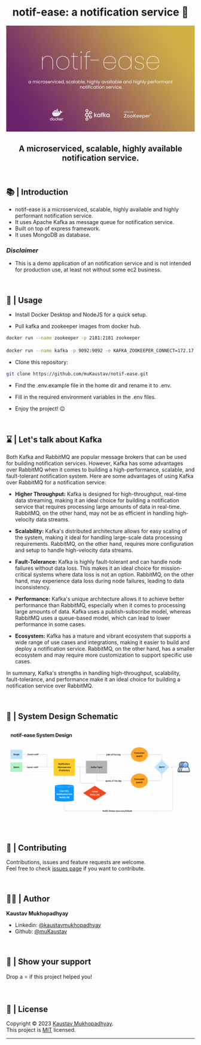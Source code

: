 <h1 align="center">notif-ease: a notification service 🔔</h1>
<p align = center>
    <img alt="Project Logo" src="https://github.com/muKaustav/notif-ease/blob/main/assets/notifease.jpg?raw=true" target="_blank" />
</p>
<h2 align='center'>A microserviced, scalable, highly available notification service.</h2><br/>

## 📚 | Introduction

- notif-ease is a microserviced, scalable, highly available and highly performant notification service.
- It uses Apache Kafka as message queue for notification service.
- Built on top of express framework.
- It uses MongoDB as database.

### _**Disclaimer**_

- This is a demo application of an notification service and is not intended for production use, at least not without some ec2 business.

<br/>

## 🚀 | Usage

- Install Docker Desktop and NodeJS for a quick setup.

- Pull kafka and zookeeper images from docker hub.
```sh
docker run --name zookeeper -p 2181:2181 zookeeper

docker run --name kafka -p 9092:9092 -e KAFKA_ZOOKEEPER_CONNECT=172.17.0.2:2181 -e KAFKA_ADVERTISED_LISTENERS=PLAINTEXT://127.0.0.1:9092 -e KAFKA_OFFSETS_TOPIC_REPLICATION_FACTOR=1 confluentinc/cp-kafka
```

- Clone this repository:<br>    
```sh
git clone https://github.com/muKaustav/notif-ease.git
```

- Find the .env.example file in the home dir and rename it to .env.<br>

- Fill in the required environment variables in the .env files.<br>

- Enjoy the project! 😉

<br/>

## ⌛ | Let's talk about Kafka
Both Kafka and RabbitMQ are popular message brokers that can be used for building notification services. However, Kafka has some advantages over RabbitMQ when it comes to building a high-performance, scalable, and fault-tolerant notification system. Here are some advantages of using Kafka over RabbitMQ for a notification service:

- **Higher Throughput:** Kafka is designed for high-throughput, real-time data streaming, making it an ideal choice for building a notification service that requires processing large amounts of data in real-time. RabbitMQ, on the other hand, may not be as efficient in handling high-velocity data streams.

- **Scalability:** Kafka's distributed architecture allows for easy scaling of the system, making it ideal for handling large-scale data processing requirements. RabbitMQ, on the other hand, requires more configuration and setup to handle high-velocity data streams.

- **Fault-Tolerance:** Kafka is highly fault-tolerant and can handle node failures without data loss. This makes it an ideal choice for mission-critical systems where data loss is not an option. RabbitMQ, on the other hand, may experience data loss during node failures, leading to data inconsistency.

- **Performance:** Kafka's unique architecture allows it to achieve better performance than RabbitMQ, especially when it comes to processing large amounts of data. Kafka uses a publish-subscribe model, whereas RabbitMQ uses a queue-based model, which can lead to lower performance in some cases.

- **Ecosystem:** Kafka has a mature and vibrant ecosystem that supports a wide range of use cases and integrations, making it easier to build and deploy a notification service. RabbitMQ, on the other hand, has a smaller ecosystem and may require more customization to support specific use cases.

In summary, Kafka's strengths in handling high-throughput, scalability, fault-tolerance, and performance make it an ideal choice for building a notification service over RabbitMQ.

<br/>

## 📘 | System Design Schematic

<p align = center>
    <img alt="getURL" src="https://github.com/muKaustav/notif-ease/blob/main/assets/notifeasearch.png?raw=true" target="_blank" />
</p>

<br/>

## 🍻 | Contributing

Contributions, issues and feature requests are welcome.<br>
Feel free to check [issues page](https://github.com/muKaustav/notif-ease/issues) if you want to contribute.

<br/>

## 🧑🏽 | Author

**Kaustav Mukhopadhyay**

- Linkedin: [@kaustavmukhopadhyay](https://www.linkedin.com/in/kaustavmukhopadhyay/)
- Github: [@muKaustav](https://github.com/muKaustav)

<br/>

## 🙌 | Show your support

Drop a ⭐️ if this project helped you!

<br/>

## 📝 | License

Copyright © 2023 [Kaustav Mukhopadhyay](https://github.com/muKaustav).<br />
This project is [MIT](./LICENCE) licensed.

---
